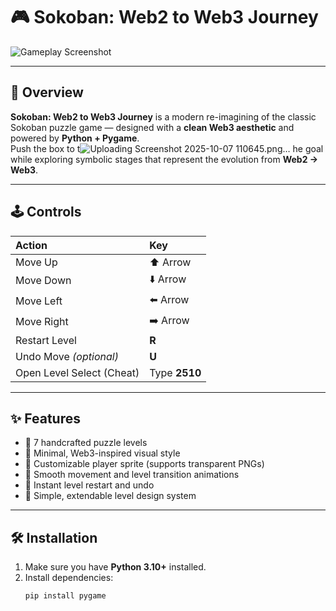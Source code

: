 # 🎮 Sokoban: Web2 to Web3 Journey

![Gameplay Screenshot](https://github.com/user-attachments/assets/5923bafd-cdba-444b-88e4-f1f4d9a8ff53)  

---

## 🚀 Overview
**Sokoban: Web2 to Web3 Journey** is a modern re-imagining of the classic Sokoban puzzle game — designed with a **clean Web3 aesthetic** and powered by **Python + Pygame**.  
Push the box to t![Uploading Screenshot 2025-10-07 110645.png…]()
he goal while exploring symbolic stages that represent the evolution from **Web2 → Web3**.

---

## 🕹️ Controls

| Action | Key |
|:-------|:----|
| Move Up | ⬆️ Arrow |
| Move Down | ⬇️ Arrow |
| Move Left | ⬅️ Arrow |
| Move Right | ➡️ Arrow |
| Restart Level | **R** |
| Undo Move *(optional)* | **U** |
| Open Level Select (Cheat) | Type **2510** |

---

## ✨ Features

- 🧩 7 handcrafted puzzle levels  
- 🎨 Minimal, Web3-inspired visual style  
- 🚶 Customizable player sprite (supports transparent PNGs)  
- 💫 Smooth movement and level transition animations  
- 🔁 Instant level restart and undo  
- 🧠 Simple, extendable level design system

---

## 🛠️ Installation

1. Make sure you have **Python 3.10+** installed.  
2. Install dependencies:
   ```bash
   pip install pygame
